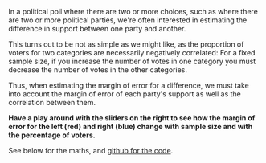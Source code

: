 In a political poll where there are two or more choices, such as where there are two or more political parties, we're often interested in estimating the difference in support between one 
party and another.

This turns out to be not as simple as we might like, as the proportion of voters for two categories are necessarily negatively correlated: For a fixed sample size, if you increase the number of votes in one category you must decrease the number of votes in the other categories.

Thus, when estimating the margin of error for a difference, we must take into account the margin of error of each party's support as well as the correlation between them.

**Have a play around with the sliders on the right to see how the margin of error for the left (red) and right (blue) change with sample size and with the percentage of voters.**

See below for the maths, and [github for the code](https://github.com/jmarshallnz/marginswing).

